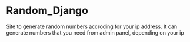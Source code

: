 # Random_Django
 Site to generate random numbers accroding for your ip address. It can generate numbers that you need from admin panel, depending on your ip
